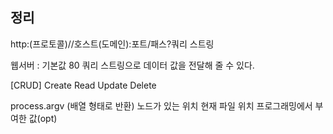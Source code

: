 정리
---
http:(프로토콜)//호스트(도메인):포트/패스?쿼리 스트링

웹서버 : 기본값 80
쿼리 스트링으로 데이터 값을 전달해 줄 수 있다.

[CRUD]
Create Read Update Delete

process.argv (배열 형태로 반환)
노드가 있는 위치
현재 파일 위치
프로그래밍에서 부여한 값(opt)